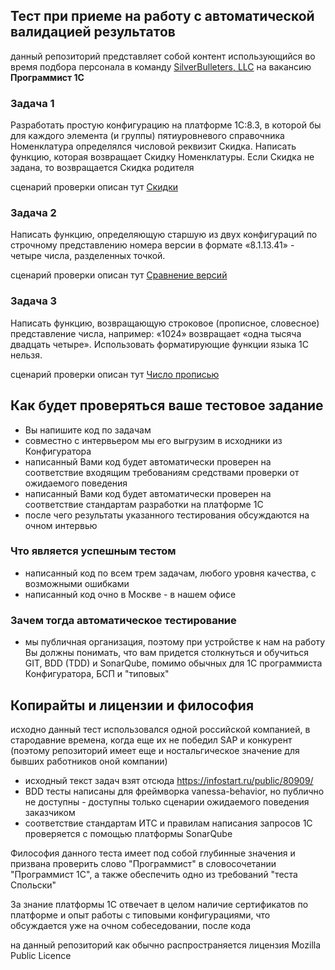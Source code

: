 ## Тест при приеме на работу с автоматической валидацией результатов

данный репозиторий представляет собой контент использующийся во время подбора персонала в команду [SilverBulleters, LLC](https://hh.ru/employer/1625839) на вакансию **Программист 1С**

### Задача 1

Разработать простую конфигурацию на платформе 1С:8.3, в которой бы для каждого элемента (и группы) пятиуровневого справочника Номенклатура определялся числовой реквизит Скидка.  Написать функцию, которая возвращает Скидку Номенклатуры. Если Скидка не задана, то возвращается Скидка родителя

сценарий проверки описан тут [Скидки](./features/01-Discount.feature)

### Задача 2

Написать функцию, определяющую старшую из двух конфигураций по строчному представлению номера версии в формате «8.1.13.41» - четыре числа, разделенных точкой.

сценарий проверки описан тут [Сравнение версий](./features/02-Version.feature)

### Задача 3

Написать функцию, возвращающую строковое (прописное, словесное) представление числа, например: «1024» возвращает «одна тысяча двадцать четыре». Использовать форматирующие функции языка 1С нельзя.

сценарий проверки описан тут [Число прописью](./features/03-NubmberTrunsform.feature)

## Как будет проверяться ваше тестовое задание

* Вы напишите код по задачам
* совместно с интервьером мы его выгрузим в исходники из Конфигуратора
* написанный Вами код будет автоматически проверен на соответствие входящим требованиям средствами проверки от ожидаемого поведения
* написанный Вами код будет автоматически проверен на соответствие стандартам разработки на платформе 1С
* после чего результаты указанного тестирования обсуждаются на очном интервью

### Что является успешным тестом

* написанный код по всем трем задачам, любого уровня качества, с возможными ошибками
* написанный код очно в Москве - в нашем офисе

### Зачем тогда автоматическое тестирование

* мы публичная организация, поэтому при устройстве к нам на работу Вы должны понимать, что вам придется столкнуться и обучиться GIT, BDD (TDD) и SonarQube, помимо обычных для 1С программиста Конфигуратора, БСП и "типовых"

## Копирайты и лицензии и философия

исходно данный тест использовался одной российской компанией, в стародавние времена, когда еще их не победил SAP и конкурент (поэтому репозиторий имеет  еще и ностальгическое значение для бывших работников оной компании)

* исходный текст задач взят отсюда https://infostart.ru/public/80909/
* BDD тесты написаны для фреймворка vanessa-behavior, но публично не доступны - доступны только сценарии ожидаемого поведения заказчиком
* соответствие стандартам ИТС и правилам написания запросов 1С проверяется с помощью платформы SonarQube

Философия данного теста имеет под собой глубинные значения и призвана проверить слово "Программист" в словосочетании "Программист 1С", а также обеспечить одно из требований "теста Спольски"

За знание платформы 1С отвечает в целом наличие сертификатов по платформе и опыт работы с типовыми конфигурациями, что обсуждается уже на очном собеседовании, после кода

на данный репозиторий как обычно распространяется лицензия Mozilla Public Licence

